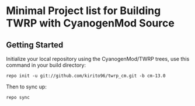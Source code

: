 Minimal Project list for Building TWRP with CyanogenMod Source
===========

Getting Started
---------------

Initialize your local repository using the CyanogenMod/TWRP trees, use this command in your build directory:

    repo init -u git://github.com/kirito96/twrp_cm.git -b cm-13.0

Then to sync up:

    repo sync
